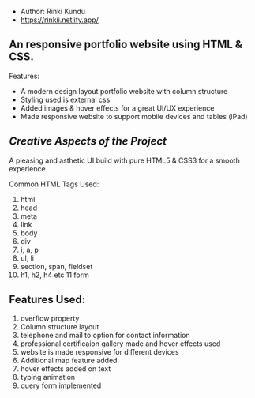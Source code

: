 


- Author: Rinki Kundu
- https://rinkii.netlify.app/


## An responsive portfolio website using HTML & CSS.

Features:
- A modern design layout portfolio website with column structure
- Styling used is external css
- Added images & hover effects for a great UI/UX experience
- Made responsive website to support mobile devices and tables (iPad)

## *Creative Aspects of the Project*
A pleasing and asthetic UI build with pure HTML5 & CSS3 for a smooth experience.

Common HTML Tags Used:

1. html
2. head
3. meta
4. link
5. body
6. div
7. i, a, p
8. ul, li
9. section, span, fieldset
10. h1, h2, h4 etc
11 form

## Features Used:

1. overflow property 
2. Column structure layout
3. telephone and mail to option for contact information
4. professional certificaion gallery made and hover effects used
5. website is made responsive for different devices
6. Additional map feature added
7. hover effects added on text
8. typing animation 
9. query form implemented

